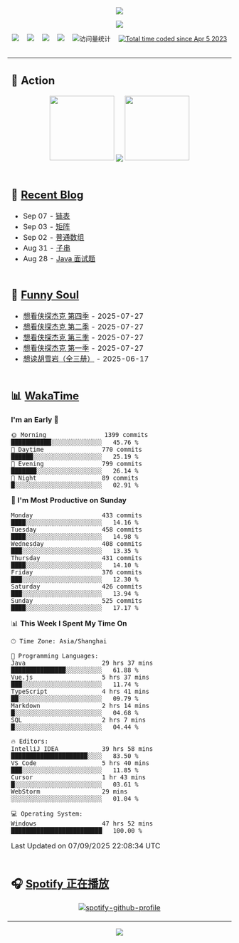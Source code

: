 <div align="center">

<img src="https://capsule-render.vercel.app/api?type=waving&color=timeGradient&height=300&&section=header&text=HI%20THERE!&fontSize=90&fontAlign=50&fontAlignY=30&desc=I%E2%80%99m%20@LI%20SIR%20%F0%9F%91%8B&descAlign=50&descSize=30&descAlignY=60&animation=twinkling" />

<div align="center">

  <!-- knock code pictures 敲代码的图片 -->
  <img order-radius="100px" src="https://img.lisir.me/image/my/001.gif"><br>

  <!-- profile logo 个人资料徽标 -->
  <div align="center">
    <a href="https://lisir.me/" title="点击跳转"><img src="https://img.shields.io/badge/Blog-%E4%B8%AA%E4%BA%BA%E5%8D%9A%E5%AE%A2-red"></a>&emsp;
    <a href="https://photo.lisir.me/" title="点击跳转"><img src="https://img.shields.io/badge/Photo-%E6%97%B6%E5%85%89%E7%9B%B8%E5%86%8C-blue"></a>&emsp;
    <a href="https://cloud.lisir.me/" title="点击跳转"><img src="https://img.shields.io/badge/Cloud%20Disk-%E6%88%91%E7%9A%84%E4%BA%91%E7%9B%98-green"></a>&emsp;
    <a href="https://nz.lisir.me/" title="点击跳转"><img src="https://img.shields.io/badge/%E5%93%AA%E5%90%92-%E7%9B%91%E6%8E%A7%E9%9D%A2%E6%9D%BF-blueviolet"></a>&emsp;
    <!-- visitor -->
    <img src="https://komarev.com/ghpvc/?username=wkwbk&label=Views&color=orange&style=flat" alt="访问量统计" />&emsp;
    <a href="https://wakatime.com/@2237354f-824a-4472-ae76-c1eca96c8908"><img src="https://wakatime.com/badge/user/2237354f-824a-4472-ae76-c1eca96c8908.svg" alt="Total time coded since Apr 5 2023" /></a>
  </div>

</div>

<br>

<div align="center">

<table>

<tr><td>

## 🚀 Action

<!-- github-readme-streak-stats 连续提交代码天数记录 -->
<div align="center">
  <img width="145" src="https://img.lisir.me/image/my/002.png">
  <img align="center" src="https://github-readme-stats.vercel.app/api?username=wkwbk&show_icons=true&theme=transparent">
  <img width="145" src="https://img.lisir.me/image/my/001.png">
</div>

<br>

</td></tr>

<tr><td>

<!-- 近期博客 -->
## 📃 [Recent Blog](https://lisir.me/)

<!-- feed start -->
- Sep 07 - [链表](https://lisir.me/Notes/Job/算法题解/06.链表)
- Sep 03 - [矩阵](https://lisir.me/Notes/Job/算法题解/05.矩阵)
- Sep 02 - [普通数组](https://lisir.me/Notes/Job/算法题解/04.普通数组)
- Aug 31 - [子串](https://lisir.me/Notes/Job/算法题解/03.子串)
- Aug 28 - [Java 面试题](https://lisir.me/Notes/Job/面试题解/05.Java-面试题)
<!-- feed end -->

</td></tr>

<tr><td>

<!-- 豆瓣 -->
## 🤾 [Funny Soul](https://movie.douban.com/people/li778057151)

<!-- START_SECTION:douban -->
* <a href='https://movie.douban.com/subject/37067733/' target='_blank'>想看侠探杰克 第四季</a> - 2025-07-27
* <a href='https://movie.douban.com/subject/35763119/' target='_blank'>想看侠探杰克 第二季</a> - 2025-07-27
* <a href='https://movie.douban.com/subject/36670568/' target='_blank'>想看侠探杰克 第三季</a> - 2025-07-27
* <a href='https://movie.douban.com/subject/30378897/' target='_blank'>想看侠探杰克 第一季</a> - 2025-07-27
* <a href='https://book.douban.com/subject/1752349/' target='_blank'>想读胡雪岩（全三册）</a> - 2025-06-17
<!-- END_SECTION:douban -->

</td></tr>

<tr><td>

<!-- wakatime 统计 -->
## 📊 [WakaTime](https://wakatime.com/@wkwbk)

<!--START_SECTION:waka-->
**I'm an Early 🐤** 

```text
🌞 Morning                1399 commits        ███████████░░░░░░░░░░░░░░   45.76 % 
🌆 Daytime                770 commits         ██████░░░░░░░░░░░░░░░░░░░   25.19 % 
🌃 Evening                799 commits         ███████░░░░░░░░░░░░░░░░░░   26.14 % 
🌙 Night                  89 commits          █░░░░░░░░░░░░░░░░░░░░░░░░   02.91 % 
```
📅 **I'm Most Productive on Sunday** 

```text
Monday                   433 commits         ████░░░░░░░░░░░░░░░░░░░░░   14.16 % 
Tuesday                  458 commits         ████░░░░░░░░░░░░░░░░░░░░░   14.98 % 
Wednesday                408 commits         ███░░░░░░░░░░░░░░░░░░░░░░   13.35 % 
Thursday                 431 commits         ████░░░░░░░░░░░░░░░░░░░░░   14.10 % 
Friday                   376 commits         ███░░░░░░░░░░░░░░░░░░░░░░   12.30 % 
Saturday                 426 commits         ███░░░░░░░░░░░░░░░░░░░░░░   13.94 % 
Sunday                   525 commits         ████░░░░░░░░░░░░░░░░░░░░░   17.17 % 
```


📊 **This Week I Spent My Time On** 

```text
🕑︎ Time Zone: Asia/Shanghai

💬 Programming Languages: 
Java                     29 hrs 37 mins      ███████████████░░░░░░░░░░   61.88 % 
Vue.js                   5 hrs 37 mins       ███░░░░░░░░░░░░░░░░░░░░░░   11.74 % 
TypeScript               4 hrs 41 mins       ██░░░░░░░░░░░░░░░░░░░░░░░   09.79 % 
Markdown                 2 hrs 14 mins       █░░░░░░░░░░░░░░░░░░░░░░░░   04.68 % 
SQL                      2 hrs 7 mins        █░░░░░░░░░░░░░░░░░░░░░░░░   04.44 % 

🔥 Editors: 
IntelliJ IDEA            39 hrs 58 mins      █████████████████████░░░░   83.50 % 
VS Code                  5 hrs 40 mins       ███░░░░░░░░░░░░░░░░░░░░░░   11.85 % 
Cursor                   1 hr 43 mins        █░░░░░░░░░░░░░░░░░░░░░░░░   03.61 % 
WebStorm                 29 mins             ░░░░░░░░░░░░░░░░░░░░░░░░░   01.04 % 

💻 Operating System: 
Windows                  47 hrs 52 mins      █████████████████████████   100.00 % 
```


 Last Updated on 07/09/2025 22:08:34 UTC
<!--END_SECTION:waka-->

</td></tr>

<tr><td>

## 🎧 [Spotify 正在播放](https://open.spotify.com/user/31s4ftvnfnus65uynvxmxu7rkfom)

<div align="center">

  [![spotify-github-profile](https://spotify-github-profile.kittinanx.com/api/view?uid=31s4ftvnfnus65uynvxmxu7rkfom&cover_image=true&theme=default&show_offline=true&background_color=121212&interchange=true&bar_color_cover=true)](https://spotify-github-profile.kittinanx.com/api/view?uid=31s4ftvnfnus65uynvxmxu7rkfom&redirect=true)

</div>

</td></tr>

</table>

</div>

<img src="https://capsule-render.vercel.app/api?type=waving&color=timeGradient&height=300&&section=footer&text=THE%20END!&fontSize=90&fontAlign=50&fontAlignY=70&desc=Hope%20your%20program%20is%20bug-free!&descAlign=50&descSize=30&descAlignY=40&animation=twinkling" />

</div>
